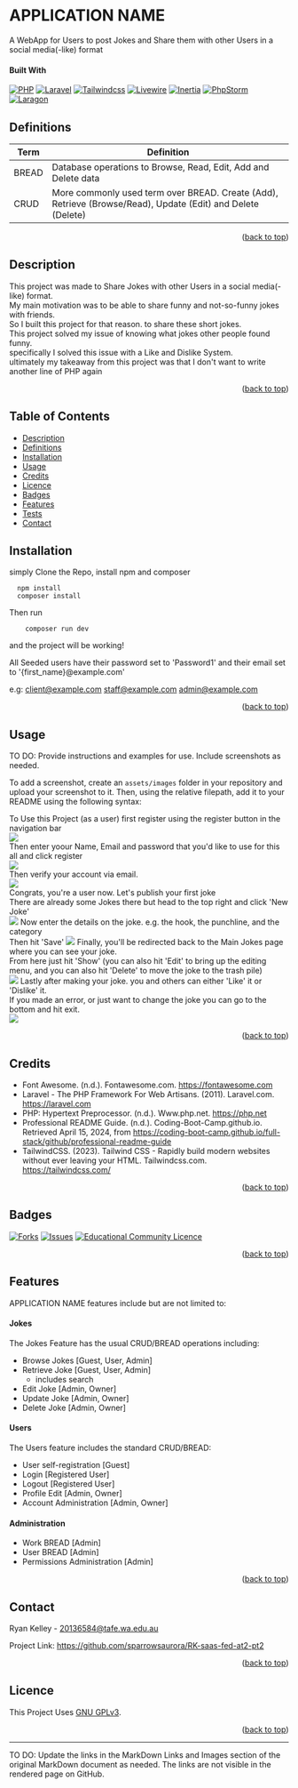 # APPLICATION NAME

<a name="readme-top"></a>

A WebApp for Users to post Jokes and Share them with other Users in a social media(-like) format

#### Built With

[![PHP][Php.com]][Php-url]
[![Laravel][Laravel.com]][Laravel-url]
[![Tailwindcss][Tailwindcss.com]][Tailwindcss-url]
[![Livewire][Livewire.com]][Livewire-url]
[![Inertia][Inertia.com]][Inertia-url]
[![PhpStorm][phpstorm.com]][phpstorm-url]
[![Laragon][Laragon.org]][Laragon-url]

## Definitions

| Term  | Definition                                                                                                  |
| ----- | ----------------------------------------------------------------------------------------------------------- |
| BREAD | Database operations to Browse, Read, Edit, Add and Delete data                                              |
| CRUD  | More commonly used term over BREAD. Create (Add), Retrieve (Browse/Read), Update (Edit) and Delete (Delete) |

<p align="right">(<a href="#readme-top">back to top</a>)</p>

## Description

This project was made to Share Jokes with other Users in a social media(-like) format.  
My main motivation was to be able to share funny and not-so-funny jokes with friends.  
So I built this project for that reason. to share these short jokes.  
This project solved my issue of knowing what jokes other people found funny.  
specifically I solved this issue with a Like and Dislike System.  
ultimately my takeaway from this project was that I don't want to write another line of PHP again

<p align="right">(<a href="#readme-top">back to top</a>)</p>

## Table of Contents

-   [Description](#description)
-   [Definitions](#definitions)
-   [Installation](#installation)
-   [Usage](#usage)
-   [Credits](#credits)
-   [Licence](#licence)
-   [Badges](#badges)
-   [Features](#features)
-   [Tests](#tests)
-   [Contact](#contact)

## Installation

simply Clone the Repo, install npm and composer

```shell
  npm install
  composer install
```

Then run

```shell
    composer run dev
```

and the project will be working!

All Seeded users have their password set to 'Password1'
and their email set to '{first_name}@example.com'

e.g:
client@example.com
staff@example.com
admin@example.com

<p align="right">(<a href="#readme-top">back to top</a>)</p>

## Usage

TO DO: Provide instructions and examples for use. Include screenshots as
needed.

To add a screenshot, create an `assets/images` folder in your repository and
upload your screenshot to it. Then, using the relative filepath, add it to
your README using the following syntax:

To Use this Project (as a user) first register using the register button in the navigation bar  
![](assets/images/step1.png)  
Then enter yoour Name, Email and password that you'd like to use for this all and click register  
![](assets/images/step2.png)  
Then verify your account via email.  
![](assets/images/step3.png)  
Congrats, you're a user now. Let's publish your first joke  
There are already some Jokes there but head to the top right and click 'New Joke'  
![](assets/images/step4.png)
Now enter the details on the joke. e.g. the hook, the punchline, and the category  
Then hit 'Save'
![](assets/images/step5.png)
Finally, you'll be redirected back to the Main Jokes page where you can see your joke.  
From here just hit 'Show' (you can also hit 'Edit' to bring up the editing menu,
and you can also hit 'Delete' to move the joke to the trash pile)  
![](assets/images/step6.png)
Lastly after making your joke. you and others can either 'Like' it or 'Dislike' it.  
If you made an error, or just want to change the joke you can go to the bottom and hit exit.  
![](assets/images/step7.png)

<p align="right">(<a href="#readme-top">back to top</a>)</p>

## Credits

-   Font Awesome. (n.d.). Fontawesome.com. https://fontawesome.com
-   Laravel - The PHP Framework For Web Artisans. (2011). Laravel.com. https://laravel.com
-   PHP: Hypertext Preprocessor. (n.d.). Www.php.net. https://php.net
-   Professional README Guide. (n.d.). Coding-Boot-Camp.github.io. Retrieved April 15, 2024, from https://coding-boot-camp.github.io/full-stack/github/professional-readme-guide
-   TailwindCSS. (2023). Tailwind CSS - Rapidly build modern websites
    without ever leaving your HTML. Tailwindcss.com. https://tailwindcss.com/

<p align="right">(<a href="#readme-top">back to top</a>)</p>

## Badges

<!-- PROJECT SHIELDS -->
<!--
*** I'm using markdown "reference style" links for readability.
*** Reference links are enclosed in brackets [ ] instead of parentheses ( ).
*** See the bottom of this document for the declaration of the reference variables
*** for contributors-url, forks-url, etc. This is an optional, concise syntax you may use.
*** https://www.markdownguide.org/basic-syntax/#reference-style-links
***
*** Forks, Issues and Licence Shields will NOT appear for Private Repos.
*** You may want to remove this section for this assessment.
*** Delete this block of comments once you have edited this ReadMe.
***
***
-->

[![Forks][forks-shield]][forks-url]
[![Issues][issues-shield]][issues-url]
[![Educational Community Licence][licence-shield]][licence-url]

<p align="right">(<a href="#readme-top">back to top</a>)</p>

## Features

APPLICATION NAME features include but are not limited to:

#### Jokes

The Jokes Feature has the usual CRUD/BREAD operations including:

-   Browse Jokes [Guest, User, Admin]
-   Retrieve Joke [Guest, User, Admin]
    -   includes search
-   Edit Joke [Admin, Owner]
-   Update Joke [Admin, Owner]
-   Delete Joke [Admin, Owner]

#### Users

The Users feature includes the standard CRUD/BREAD:

-   User self-registration [Guest]
-   Login [Registered User]
-   Logout [Registered User]
-   Profile Edit [Admin, Owner]
-   Account Administration [Admin, Owner]

#### Administration

-   Work BREAD [Admin]
-   User BREAD [Admin]
-   Permissions Administration [Admin]

<p align="right">(<a href="#readme-top">back to top</a>)</p>

<!--## Tests

Go the extra mile and write tests for your application. Then provide examples on how to run them here.

<p align="right">(<a href="#readme-top">back to top</a>)</p> -->

## Contact

Ryan Kelley - 20136584@tafe.wa.edu.au

Project Link: https://github.com/sparrowsaurora/RK-saas-fed-at2-pt2

<p align="right">(<a href="#readme-top">back to top</a>)</p>

## Licence

This Project Uses [GNU GPLv3](License.md).

<p align="right">(<a href="#readme-top">back to top</a>)</p>

---

TO DO: Update the links in the MarkDown Links and Images section of the
original MarkDown document as needed. The links are not visible in the
rendered page on GitHub.

<!-- MARKDOWN LINKS & IMAGES -->
<!-- https://www.markdownguide.org/basic-syntax/#reference-style-links -->

[forks-shield]: http://img.shields.io/github/forks/adygcode/workopia-laravel-v11.svg?style=for-the-badge
[forks-url]: https://github.com/AdyGCode/workopia-laravel-v11/network/members
[issues-shield]: http://img.shields.io/github/issues/adygcode/workopia-laravel-v11.svg?style=for-the-badge
[issues-url]: https://github.com/adygcode/workopia-laravel-v11/issues
[licence-shield]: https://img.shields.io/github/license/adygcode/workopia-laravel-v11.svg?style=for-the-badge
[licence-url]: https://github.com/adygcode/workopia-laravel-v11/blob/main/License.md
[product-screenshot]: images/screenshot.png
[Laravel.com]: https://img.shields.io/badge/Laravel-FF2D20?style=for-the-badge&logo=laravel&logoColor=white
[Laravel-url]: https://laravel.com
[Tailwindcss.com]: https://img.shields.io/badge/Tailwindcss-06B6D4?style=for-the-badge&logo=tailwindcss&logoColor=white
[Tailwindcss-url]: https://tailwindcss.com
[Livewire.com]: https://img.shields.io/badge/Livewire-4E56A6?style=for-the-badge&logo=livewire&logoColor=white
[Livewire-url]: https://livewire.laravel.com
[Inertia.com]: https://img.shields.io/badge/Inertia-9553E9?style=for-the-badge&logo=inertia&logoColor=white
[Inertia-url]: https://inertiajs.com
[Php.com]: https://img.shields.io/badge/Php-777BB4?style=for-the-badge&logo=php&logoColor=white
[Php-url]: https://inertiajs.com
[phpstorm.com]: https://img.shields.io/badge/PhpStorm-000000?style=for-the-badge&logo=phpstorm&logoColor=white
[phpstorm-url]: https://www.jetbrains.com/phpstorm/
[Laragon.org]: https://img.shields.io/badge/Laragon-4CAF50?style=for-the-badge&logoColor=white
[Laragon-url]: https://laragon.org/
